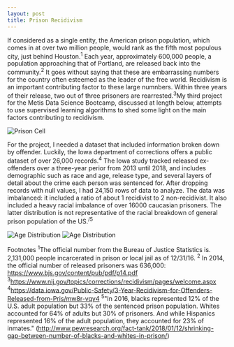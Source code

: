 ```yaml
---
layout: post
title: Prison Recidivism
---
```



If considered as a single entity, the American prison population, which comes in at over two million people, would rank as the fifth most populous city, just behind Houston.<sup>1</sup>  Each year, approximately 600,000 people, a population approaching that of Portland, are released back into the community.<sup>2</sup> It goes without saying that these are embarrassing numbers for the country often esteemed as the leader of the free world.  Recidivism is an important contributing factor to these large numnbers. Within three years of their release, two out of three prisoners are rearrested.<sup>3</sup>My third project for the Metis Data Science Bootcamp, discussed at length below, attempts to use supervised learning algorithms to shed some light on the main factors contributing to recidivism.

![Prison Cell]('images/2-16-19/prison.jpg')

For the project, I needed a dataset that included information broken down by offender.  Luckily, the Iowa department of corrections offers a public dataset of over 26,000 records.<sup>4</sup> The Iowa study tracked released ex-offenders over a three-year perior from 2013 until 2018, and includes demographic such as race and age, release type, and several layers of detail about the crime each person was sentenced for.  After dropping records with null values, I had 24,150 rows of data to analyze.  The data was imbalanced: it included a ratio of about 1 recidivist to 2 non-recidivist.  It also included a heavy racial imbalance of over 16000 caucasian prisoners. The latter distribution is not representative of the racial breakdown of general prison population of the US.<sup>/5</sup> 

![Age Distribution]('images/2-16-19/AgeDist.svg')
![Age Distribution]('images/2-16-19/RaceDist.svg')


Footnotes
<sup>1</sup>The official number from the Bureau of Justice Statistics is. 2,131,000 people incarcerated in prison or local jail as of 12/31/16.
<sup>2</sup> In 2014, the official number of released prisoners was 636,000: https://www.bjs.gov/content/pub/pdf/p14.pdf
<sup>3</sup>https://www.nij.gov/topics/corrections/recidivism/pages/welcome.aspx
<sup>4</sup>https://data.iowa.gov/Public-Safety/3-Year-Recidivism-for-Offenders-Released-from-Pris/mw8r-vqy4
<sup>5</sup>"In 2016, blacks represented 12% of the U.S. adult population but 33% of the sentenced prison population. Whites accounted for 64% of adults but 30% of prisoners. And while Hispanics represented 16% of the adult population, they accounted for 23% of inmates." (http://www.pewresearch.org/fact-tank/2018/01/12/shrinking-gap-between-number-of-blacks-and-whites-in-prison/)



